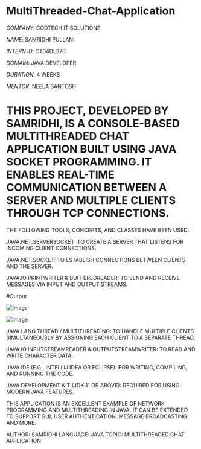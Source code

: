 # MultiThreaded-Chat-Application

*COMPANY*: CODTECH IT SOLUTIONS

*NAME*: SAMRIDHI PULLANI

*INTERN ID*: CT04DL370

*DOMAIN*: JAVA DEVELOPER

*DURATION*: 4 WEEKS

*MENTOR*: NEELA SANTOSH

# THIS PROJECT, DEVELOPED BY SAMRIDHI, IS A CONSOLE-BASED MULTITHREADED CHAT APPLICATION BUILT USING JAVA SOCKET PROGRAMMING. IT ENABLES REAL-TIME COMMUNICATION BETWEEN A SERVER AND MULTIPLE CLIENTS THROUGH TCP CONNECTIONS.

THE FOLLOWING TOOLS, CONCEPTS, AND CLASSES HAVE BEEN USED:

JAVA.NET.SERVERSOCKET: TO CREATE A SERVER THAT LISTENS FOR INCOMING CLIENT CONNECTIONS.

JAVA.NET.SOCKET: TO ESTABLISH CONNECTIONS BETWEEN CLIENTS AND THE SERVER.

JAVA.IO.PRINTWRITER & BUFFEREDREADER: TO SEND AND RECEIVE MESSAGES VIA INPUT AND OUTPUT STREAMS.

#Output

![Image](https://github.com/user-attachments/assets/9f321a35-5362-4da1-96be-2fe6e90f264e)

![Image](https://github.com/user-attachments/assets/17a2c65e-d5cf-4be0-b5c1-d173b2a87022)

JAVA.LANG.THREAD / MULTITHREADING: TO HANDLE MULTIPLE CLIENTS SIMULTANEOUSLY BY ASSIGNING EACH CLIENT TO A SEPARATE THREAD.

JAVA.IO.INPUTSTREAMREADER & OUTPUTSTREAMWRITER: TO READ AND WRITE CHARACTER DATA.

JAVA IDE (E.G., INTELLIJ IDEA OR ECLIPSE): FOR WRITING, COMPILING, AND RUNNING THE CODE.

JAVA DEVELOPMENT KIT (JDK 11 OR ABOVE): REQUIRED FOR USING MODERN JAVA FEATURES.

THIS APPLICATION IS AN EXCELLENT EXAMPLE OF NETWORK PROGRAMMING AND MULTITHREADING IN JAVA. IT CAN BE EXTENDED TO SUPPORT GUI, USER AUTHENTICATION, MESSAGE BROADCASTING, AND MORE.

AUTHOR: SAMRIDHI
LANGUAGE: JAVA
TOPIC: MULTITHREADED CHAT APPLICATION 


